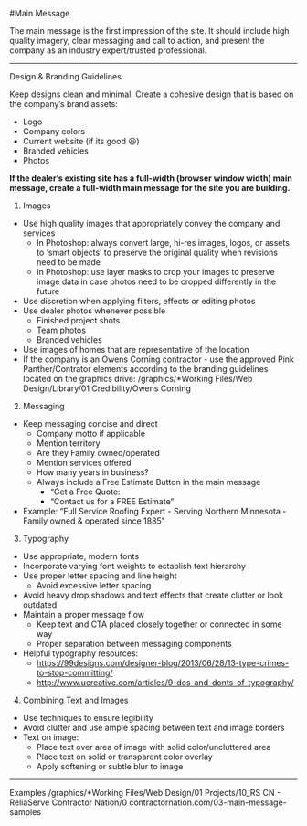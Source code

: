 #Main Message

The main message is the first impression of the site. It should include high quality imagery, clear messaging and call to action, and present the company as an industry expert/trusted professional.


----------
Design & Branding Guidelines

Keep designs clean and minimal. Create a cohesive design that is based on the company’s brand assets:

- Logo
- Company colors
- Current website (if its good 😃)
- Branded vehicles
- Photos

**If the dealer’s existing site has a full-width (browser window width) main message, create a full-width main message for the site you are building.**


1. Images
  - Use high quality images that appropriately convey the company and services
    - In Photoshop: always convert large, hi-res images, logos, or assets to ‘smart objects’ to preserve the original quality when revisions need to be made
    - In Photoshop: use layer masks to crop your images to preserve image data in case photos need to be cropped differently in the future
  - Use discretion when applying filters, effects or editing photos
  - Use dealer photos whenever possible
    - Finished project shots
    - Team photos
    - Branded vehicles 
  - Use images of homes that are representative of the location
  - If the company is an Owens Corning contractor - use the approved Pink Panther/Contrator elements according to the branding guidelines located on the graphics drive:
    /graphics/*Working Files/Web Design/Library/01 Credibility/Owens Corning


2. Messaging
  - Keep messaging concise and direct 
    - Company motto if applicable
    - Mention territory
    - Are they Family owned/operated
    - Mention services offered
    - How many years in business?
    - Always include a Free Estimate Button in the main message
      - “Get a Free Quote:
      - “Contact us for a FREE Estimate”
  - Example:
      “Full Service Roofing Expert - Serving Northern Minnesota - Family owned & operated since 1885"


3. Typography
  - Use appropriate, modern fonts
  - Incorporate varying font weights to establish text hierarchy
  - Use proper letter spacing and line height
    - Avoid excessive letter spacing
  - Avoid heavy drop shadows and text effects that create clutter or look outdated
  - Maintain a proper message flow
    - Keep text and CTA placed closely together or connected in some way
    - Proper separation between messaging components
  - Helpful typography resources:
    - https://99designs.com/designer-blog/2013/06/28/13-type-crimes-to-stop-committing/
    - http://www.ucreative.com/articles/9-dos-and-donts-of-typography/


4. Combining Text and Images
  - Use techniques to ensure legibility
  - Avoid clutter and use ample spacing between text and image borders
  - Text on image:
      - Place text over area of image with solid color/uncluttered area
      - Place text on solid or transparent color overlay
      - Apply softening or subtle blur to image


----------

Examples
/graphics/*Working Files/Web Design/01 Projects/10_RS CN - ReliaServe Contractor Nation/0 contractornation.com/03-main-message-samples